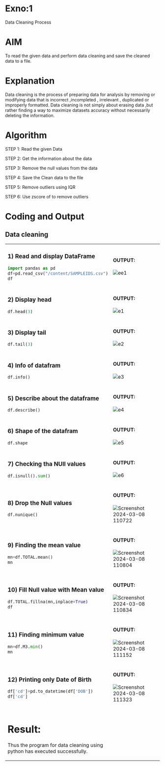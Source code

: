 # Exno:1
Data Cleaning Process

# AIM
To read the given data and perform data cleaning and save the cleaned data to a file.

# Explanation
Data cleaning is the process of preparing data for analysis by removing or modifying data that is incorrect ,incompleted , irrelevant , duplicated or improperly formatted. Data cleaning is not simply about erasing data ,but rather finding a way to maximize datasets accuracy without necessarily deleting the information.

# Algorithm
STEP 1: Read the given Data

STEP 2: Get the information about the data

STEP 3: Remove the null values from the data

STEP 4: Save the Clean data to the file

STEP 5: Remove outliers using IQR

STEP 6: Use zscore of to remove outliers

# Coding and Output
## Data cleaning
<table>
  <tr>
    <td width=50%>

### 1) Read and display DataFrame
```Python
import pandas as pd
df=pd.read_csv("/content/SAMPLEIDS.csv")
df
```
  </td>
  <td>
              
#### OUTPUT:

![ee1](https://github.com/silambarasan2004/exno1/assets/119559917/183060b7-b837-4c62-96cb-1099c4836c5e)




</td>
</tr>
<tr>
  <td width=50%>
              
### 2) Display head
```Python
df.head(3)
```
  </td>
  <td>

              
#### OUTPUT:

![e1](https://github.com/silambarasan2004/exno1/assets/119559917/48941fad-c506-4ef0-9bae-a562124a33e1)


</td>
</tr>
<tr>
  <td width=50%>

### 3) Display tail
```Python
df.tail(3)
```
  </td>
  <td>
              
#### OUTPUT:

![e2](https://github.com/silambarasan2004/exno1/assets/119559917/cdbf2fab-f1dd-4e13-819b-6069757f68fc)


</td>
</tr>
<tr>
  <td width=50%>

### 4) Info of datafram
```Python
df.info()
```
  </td>
  <td>
              
#### OUTPUT:

![e3](https://github.com/silambarasan2004/exno1/assets/119559917/a186d673-2c43-4feb-b585-a100e2dc4244)



</td>
</tr>
<tr>
  <td width=50%>

### 5) Describe about the dataframe
```Python
df.describe()
```
  </td>
  <td>
              
#### OUTPUT:

![e4](https://github.com/silambarasan2004/exno1/assets/119559917/4529ad5b-e4dc-4820-a3a2-cca559af6fb4)



</td>
</tr>
<tr>
  <td width=50%>

### 6) Shape of the datafram
```Python
df.shape
```
  </td>
  <td>
              
#### OUTPUT:

![e5](https://github.com/silambarasan2004/exno1/assets/119559917/0f5dae52-3ff7-4b16-839a-d36c5346a976)


</td>
</tr>
<tr>
  <td width=50%>

### 7) Checking tha NUll values
```Python
df.isnull().sum()
```
  </td>
  <td>
              
#### OUTPUT:

![e6](https://github.com/silambarasan2004/exno1/assets/119559917/17c18e4d-e987-41d2-b5be-730ab8c49517)


</td>
</tr>
<tr>
  <td width=50%>

### 8) Drop the Null values
```Python
df.nunique()

```
  </td>
  <td>
              
#### OUTPUT:

![Screenshot 2024-03-08 110722](https://github.com/silambarasan2004/exno1/assets/119559917/1e56d410-8fe5-4a68-b5cf-8c46504535a2)


</td>
</tr>
<tr>
  <td width=50%>

### 9) Finding the mean value
```Python
mn=df.TOTAL.mean()
mn
```
  </td>
  <td>
              
#### OUTPUT:

![Screenshot 2024-03-08 110804](https://github.com/silambarasan2004/exno1/assets/119559917/ce60b3c7-c6c0-4080-81fa-907abab8d05c)



</td>
</tr>
<tr>
  <td width=50%>

### 10) Fill Null value with Mean value
```Python
df.TOTAL.fillna(mn,inplace=True)
df
```
  </td>
  <td>
              
#### OUTPUT:

![Screenshot 2024-03-08 110834](https://github.com/silambarasan2004/exno1/assets/119559917/c8aeb491-0d32-4ed5-9633-2d818cf76120)



</td>
</tr>
<tr>
  <td width=50%>
    
### 11) Finding minimum value
```Python
mn=df.M3.min()
mn
```
  </td>
  <td>
              
#### OUTPUT:


![Screenshot 2024-03-08 111152](https://github.com/silambarasan2004/exno1/assets/119559917/75ab6384-6d91-4e7b-a84e-404e612b8161)




</td>
</tr>
<tr>
  <td width=50%>

### 12) Printing only Date of Birth
```Python
df['cd']=pd.to_datetime(df['DOB'])
df['cd']
```
  </td>
  <td>
              
#### OUTPUT:

![Screenshot 2024-03-08 111323](https://github.com/silambarasan2004/exno1/assets/119559917/c09aa757-5bd6-4425-ae05-bfd87a976985)




</td>
</tr>
<tr>
  <td width=50%>

# Result:
  Thus the program for data cleaning using python has executed successfully.

























  
